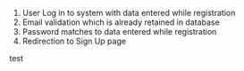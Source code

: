 1. User Log in to system with data entered while registration
2. Email validation which is already retained in database
3. Password matches to data entered while registration
4. Redirection to Sign Up page

test